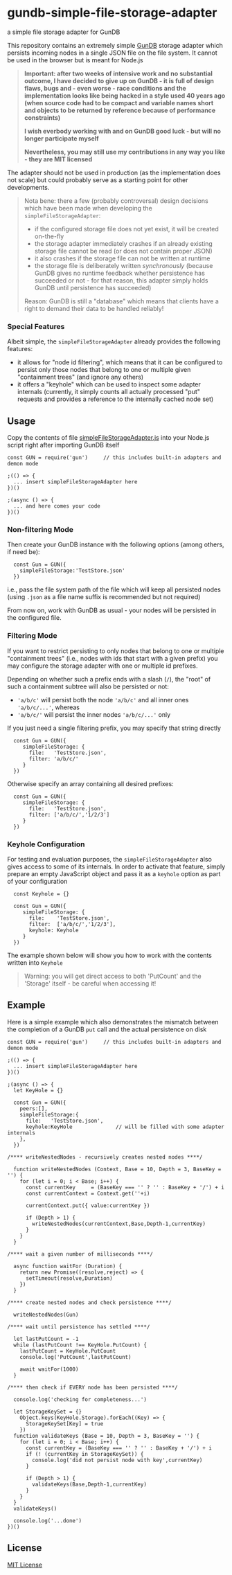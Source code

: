 # gundb-simple-file-storage-adapter #

a simple file storage adapter for GunDB

This repository contains an extremely simple [GunDB](https://github.com/amark/gun) storage adapter which persists incoming nodes in a single JSON file on the file system. It cannot be used in the browser but is meant for Node.js

> **Important: after two weeks of intensive work and no substantial outcome, I have decided to give up on GunDB - it is full of design flaws, bugs and - even worse - race conditions and the implementation looks like being hacked in a style used 40 years ago (when source code had to be compact and variable names short and objects to be returned by reference because of performance constraints)**
> 
> **I wish everbody working with and on GunDB good luck - but will no longer participate myself**
>
> **Nevertheless, you may still use my contributions in any way you like - they are MIT licensed**

The adapter should not be used in production (as the implementation does not scale) but could probably serve as a starting point for other developments.

> Nota bene: there a few (probably controversal) design decisions which have been made when developing the `simpleFileStorageAdapter`:
>
> * if the configured storage file does not yet exist, it will be created on-the-fly
> * the storage adapter immediately crashes if an already existing storage file cannot be read (or does not contain proper JSON)
> * it also crashes if the storage file can not be written at runtime
> * the storage file is deliberately written _synchronously_ (because GunDB gives no runtime feedback whether persistence has succeeded or not - for that reason, this adapter simply holds GunDB until persistence has succeeded)
>
> Reason: GunDB is still a "database" which means that clients have a right to demand their data to be handled reliably!

### Special Features ###

Albeit simple, the `simpleFileStorageAdapter` already provides the following features:

* it allows for "node id filtering", which means that it can be configured to persist only those nodes that belong to one or multiple given "containment trees" (and ignore any others)
* it offers a "keyhole" which can be used to inspect some adapter internals (currently, it simply counts all actually processed "put" requests and provides a reference to the internally cached node set)

## Usage ##

Copy the contents of file [simpleFileStorageAdapter.js](./src/simpleFileStorageAdapter.js) into your Node.js script right after importing GunDB itself

```
const GUN = require('gun')     // this includes built-in adapters and demon mode

;(() => {
  ... insert simpleFileStorageAdapter here
})()

;(async () => {
  ... and here comes your code
})()
```

### Non-filtering Mode ###

Then create your GunDB instance with the following options (among others, if need be):

```
  const Gun = GUN({
    simpleFileStorage:'TestStore.json'
  })
```

i.e., pass the file system path of the file which will keep all persisted nodes (using `.json` as a file name suffix is recommended but not required)

From now on, work with GunDB as usual - your nodes will be persisted in the configured file.

### Filtering Mode ###

If you want to restrict persisting to only nodes that belong to one or multiple "containment trees" (i.e., nodes with ids that start with a given prefix) you may configure the storage adapter with one or multiple id prefixes.

Depending on whether such a prefix ends with a slash (`/`), the "root" of such a containment subtree will also be persisted or not:

* `'a/b/c'` will persist both the node `'a/b/c'` and all inner ones `'a/b/c/...'`, whereas
* `'a/b/c/'` will persist the inner nodes `'a/b/c/...'` only

If you just need a single filtering prefix, you may specify that string directly

```
  const Gun = GUN({
     simpleFileStorage: {
       file:   'TestStore.json',
       filter: 'a/b/c/'
     }
  })
```

Otherwise specify an array containing all desired prefixes:

```
  const Gun = GUN({
     simpleFileStorage: {
       file:   'TestStore.json',
       filter: ['a/b/c/','1/2/3']
     }
  })
```

### Keyhole Configuration ###

For testing and evaluation purposes, the `simpleFileStorageAdapter` also gives access to some of its internals. In order to activate that feature, simply prepare an empty JavaScript object and pass it as a `keyhole` option as part of your configuration

```
  const Keyhole = {}
  
  const Gun = GUN({
     simpleFileStorage: {
       file:    'TestStore.json',
       filter:  ['a/b/c/','1/2/3'],
       keyhole: Keyhole
     }
  })
```

The example shown below will show you how to work with the contents written into `Keyhole`

> Warning: you will get direct access to both 'PutCount' and the 'Storage' itself - be careful when accessing it!

## Example ##

Here is a simple example which also demonstrates the mismatch between the completion of a GunDB `put` call and the actual persistence on disk

```
const GUN = require('gun')     // this includes built-in adapters and demon mode

;(() => {
  ... insert simpleFileStorageAdapter here
})()

;(async () => {
  let KeyHole = {}

  const Gun = GUN({
    peers:[],
    simpleFileStorage:{
      file:   'TestStore.json',
      keyhole:KeyHole              // will be filled with some adapter internals
    },
  })

/**** writeNestedNodes - recursively creates nested nodes ****/

  function writeNestedNodes (Context, Base = 10, Depth = 3, BaseKey = '') {
    for (let i = 0; i < Base; i++) {
      const currentKey     = (BaseKey === '' ? '' : BaseKey + '/') + i
      const currentContext = Context.get(''+i)

      currentContext.put({ value:currentKey })

      if (Depth > 1) {
        writeNestedNodes(currentContext,Base,Depth-1,currentKey)
      }
    }
  }

/**** wait a given number of milliseconds ****/

  async function waitFor (Duration) {
    return new Promise((resolve,reject) => {
      setTimeout(resolve,Duration)
    })
  }

/**** create nested nodes and check persistence ****/

  writeNestedNodes(Gun)

/**** wait until persistence has settled ****/

  let lastPutCount = -1
  while (lastPutCount !== KeyHole.PutCount) {
    lastPutCount = KeyHole.PutCount
    console.log('PutCount',lastPutCount)

    await waitFor(1000)
  }

/**** then check if EVERY node has been persisted ****/

  console.log('checking for completeness...')

  let StorageKeySet = {}
    Object.keys(KeyHole.Storage).forEach((Key) => {
      StorageKeySet[Key] = true
    })
  function validateKeys (Base = 10, Depth = 3, BaseKey = '') {
    for (let i = 0; i < Base; i++) {
      const currentKey = (BaseKey === '' ? '' : BaseKey + '/') + i
      if (! (currentKey in StorageKeySet)) {
        console.log('did not persist node with key',currentKey)
      }

      if (Depth > 1) {
        validateKeys(Base,Depth-1,currentKey)
      }
    }
  }
  validateKeys()

  console.log('...done')
})()
```

## License ##

[MIT License](LICENSE.md)
